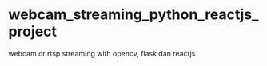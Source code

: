 # webcam_streaming_python_reactjs_project
webcam or rtsp streaming with opencv, flask dan reactjs   
